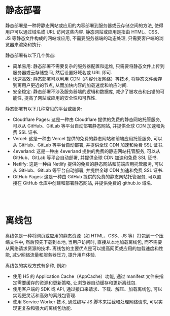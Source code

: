 # 静态部署

静态部署是一种将静态网站或应用的内容部署到服务器或云存储空间的方法, 使得用户可以通过域名或 URL 访问这些内容. 静态网站或应用是指由 HTML、CSS、JS 等静态文件构成的网站或应用, 不需要服务器端的动态处理, 只需要客户端的浏览器来渲染和执行.

静态部署有以下几个优点:

-   简单易用: 静态部署不需要复杂的服务器配置和运维, 只需要将静态文件上传到服务器或云存储空间, 然后设置好域名或 URL 即可.
-   快速高效: 静态部署可以利用 CDN（内容分发网络）等技术, 将静态文件缓存到离用户更近的节点, 从而加快内容的加载速度和响应时间.
-   安全稳定: 静态部署不涉及服务器端的逻辑和数据库, 减少了被攻击和出错的可能性, 提高了网站或应用的安全性和可靠性.

静态部署有以下几种常见的平台或服务:

-   Cloudflare Pages: 这是一种由 Cloudflare 提供的免费的静态网站托管服务, 可以从 GitHub、GitLab 等平台自动部署静态网站, 并提供全球 CDN 加速和免费 SSL 证书.
-   Vercel: 这是一种由 Vercel 提供的免费的静态网站和前端应用托管服务, 可以从 GitHub、GitLab 等平台自动部署, 并提供全球 CDN 加速和免费 SSL 证书.
-   4everland: 这是一种由 4everland 提供的免费的静态网站托管服务, 可以从 GitHub、GitLab 等平台自动部署, 并提供全球 CDN 加速和免费 SSL 证书.
-   Netlify: 这是一种由 Netlify 提供的免费的静态网站和前端应用托管服务, 可以从 GitHub、GitLab 等平台自动部署, 并提供全球 CDN 加速和免费 SSL 证书.
-   GitHub Pages: 这是一种由 GitHub 提供的免费的静态网站托管服务, 可以直接在 GitHub 仓库中创建和部署静态网站, 并提供免费的 github.io 域名.

<br><br>

# 离线包

离线包是一种将网页或应用的静态资源（如 HTML、CSS、JS 等）打包到一个压缩文件中, 然后预先下载到本地, 当用户访问时, 直接从本地加载离线包, 而不需要从网络请求资源的技术. 离线包的主要优点是可以提高网页或应用的加载速度和性能, 减少网络流量和服务器压力, 提升用户体验.

离线包的实现方式有多种, 例如:

-   使用 H5 的 Application Cache（AppCache）功能, 通过 manifest 文件来指定需要缓存的资源和更新策略, 让浏览器自动缓存和更新离线包.
-   使用客户端的 SDK 或 API, 通过接口来请求、下载、解压、加载离线包, 可以实现更灵活和高效的离线包管理.
-   使用 Service Worker 技术, 通过编写 JS 脚本来拦截和处理网络请求, 可以实现更复杂和强大的离线包功能.

<br>
